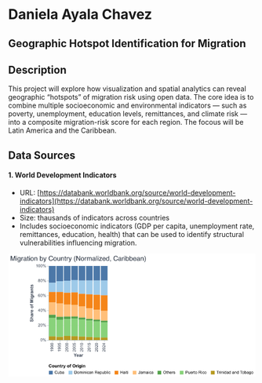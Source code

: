 # Daniela Ayala Chavez 

## Geographic Hotspot Identification for Migration

## Description
This project will explore how visualization and spatial analytics can reveal geographic “hotspots” of migration risk using open data. The core idea is to combine multiple socioeconomic and environmental indicators — such as poverty, unemployment, education levels, remittances, and climate risk — into a composite migration-risk score for each region. The focous will be Latin America and the Caribbean.

## Data Sources

#### 1. World Development Indicators
- URL: [https://databank.worldbank.org/source/world-development-indicators](https://databank.worldbank.org/source/world-development-indicators)
- Size: thausands of indicators across countries
- Includes socioeconomic indicators (GDP per capita, unemployment rate, remittances, education, health) that can be used to identify structural vulnerabilities influencing migration.

![](milestones/chart_01_bars_LAC_Caribbean.png)
